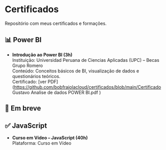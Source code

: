 # Certificados
Repositório com meus certificados e formações.
## 📊 Power BI

- **Introdução ao Power BI (3h)**  
  Instituição: Universidad Peruana de Ciencias Aplicadas (UPC) – Becas Grupo Romero  
  Conteúdo: Conceitos básicos de BI, visualização de dados e questionários teóricos.  
  Certificado: [ver PDF](https://github.com/bobfrajolacloud/certificados/blob/main/Certificado Gustavo Analise de dados POWER BI.pdf
)

## 🔧 Em breve

## ✅ JavaScript

- **Curso em Vídeo – JavaScript (40h)**  
  Plataforma: Curso em Vídeo  
